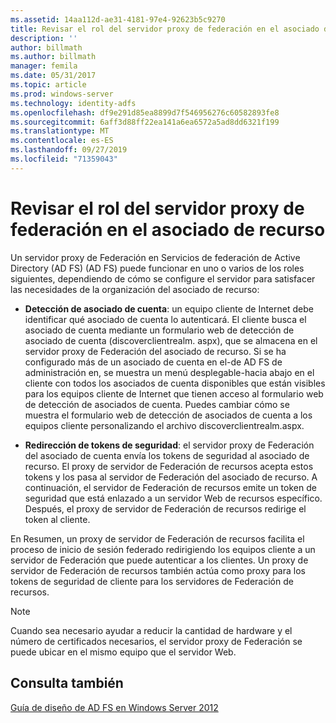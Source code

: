 ```yaml
---
ms.assetid: 14aa112d-ae31-4181-97e4-92623b5c9270
title: Revisar el rol del servidor proxy de federación en el asociado de recurso
description: ''
author: billmath
ms.author: billmath
manager: femila
ms.date: 05/31/2017
ms.topic: article
ms.prod: windows-server
ms.technology: identity-adfs
ms.openlocfilehash: df9e291d85ea8899d7f546956276c60582893fe8
ms.sourcegitcommit: 6aff3d88ff22ea141a6ea6572a5ad8dd6321f199
ms.translationtype: MT
ms.contentlocale: es-ES
ms.lasthandoff: 09/27/2019
ms.locfileid: "71359043"
---
```

# <a name="review-the-role-of-the-federation-server-proxy-in-the-resource-partner"></a>Revisar el rol del servidor proxy de federación en el asociado de recurso

Un servidor proxy de Federación en Servicios de federación de Active Directory (AD FS) \(AD FS\) puede funcionar en uno o varios de los roles siguientes, dependiendo de cómo se configure el servidor para satisfacer las necesidades de la organización del asociado de recurso:  
  
-   **Detección de asociado de cuenta**: un equipo cliente de Internet debe identificar qué asociado de cuenta lo autenticará. El cliente busca el asociado de cuenta mediante un formulario web de detección de asociado de cuenta \(discoverclientrealm. aspx\), que se almacena en el servidor proxy de Federación del asociado de recurso. Si se ha configurado más de un asociado de cuenta en el\-de AD FS de administración en, se muestra un menú desplegable\-hacia abajo en el cliente con todos los asociados de cuenta disponibles que están visibles para los equipos cliente de Internet que tienen acceso al formulario web de detección de asociados de cuenta. Puedes cambiar cómo se muestra el formulario web de detección de asociados de cuenta a los equipos cliente personalizando el archivo discoverclientrealm.aspx.  
  
-   **Redirección de tokens de seguridad**: el servidor proxy de Federación del asociado de cuenta envía los tokens de seguridad al asociado de recurso. El proxy de servidor de Federación de recursos acepta estos tokens y los pasa al servidor de Federación del asociado de recurso. A continuación, el servidor de Federación de recursos emite un token de seguridad que está enlazado a un servidor Web de recursos específico. Después, el proxy de servidor de Federación de recursos redirige el token al cliente.  
  
En Resumen, un proxy de servidor de Federación de recursos facilita el proceso de inicio de sesión federado redirigiendo los equipos cliente a un servidor de Federación que puede autenticar a los clientes. Un proxy de servidor de Federación de recursos también actúa como proxy para los tokens de seguridad de cliente para los servidores de Federación de recursos.  
  
> [!NOTE]  
> Cuando sea necesario ayudar a reducir la cantidad de hardware y el número de certificados necesarios, el servidor proxy de Federación se puede ubicar en el mismo equipo que el servidor Web.  
  
## <a name="see-also"></a>Consulta también
[Guía de diseño de AD FS en Windows Server 2012](AD-FS-Design-Guide-in-Windows-Server-2012.md)

